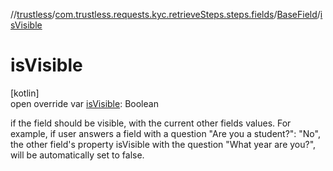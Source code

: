 //[trustless](../../../index.md)/[com.trustless.requests.kyc.retrieveSteps.steps.fields](../index.md)/[BaseField](index.md)/[isVisible](is-visible.md)

# isVisible

[kotlin]\
open override var [isVisible](is-visible.md): Boolean

if the field should be visible, with the current other fields values. For example, if user answers a field with a question &quot;Are you a student?&quot;: &quot;No&quot;, the other field's property isVisible with the question &quot;What year are you?&quot;, will be automatically set to false.
